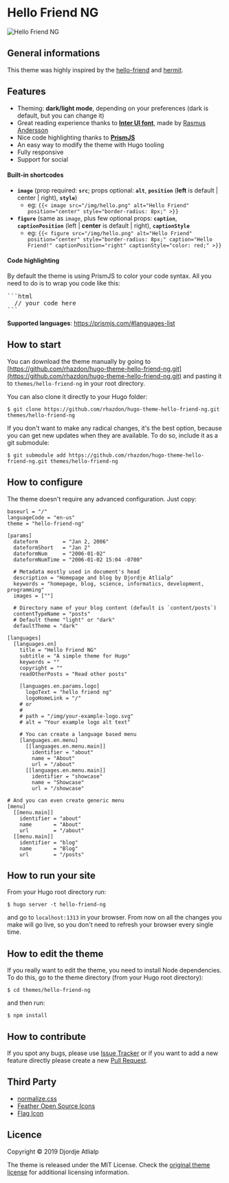 # Hello Friend NG

![Hello Friend NG](https://dsh.re/d27822)



## General informations

This theme was highly inspired by the [hello-friend](https://github.com/panr/hugo-theme-hello-friend) and [hermit](https://github.com/Track3/hermit).


## Features

- Theming: **dark/light mode**, depending on your preferences (dark is default, but you can change it)
- Great reading experience thanks to [**Inter UI font**](https://rsms.me/inter/), made by [Rasmus Andersson](https://rsms.me/about/)
- Nice code highlighting thanks to [**PrismJS**](https://prismjs.com)
- An easy way to modify the theme with Hugo tooling
- Fully responsive
- Support for social

#### Built-in shortcodes

- **`image`** (prop required: **`src`**; props optional: **`alt`**, **`position`** (**left** is default | center | right), **`style`**)
  - eg: `{{< image src="/img/hello.png" alt="Hello Friend" position="center" style="border-radius: 8px;" >}}`
- **`figure`** (same as `image`, plus few optional props: **`caption`**, **`captionPosition`** (left | **center** is default | right), **`captionStyle`**
  - eg: `{{< figure src="/img/hello.png" alt="Hello Friend" position="center" style="border-radius: 8px;" caption="Hello Friend!" captionPosition="right" captionStyle="color: red;" >}}`

#### Code highlighting

By default the theme is using PrismJS to color your code syntax. All you need to do is to wrap you code like this:

<pre>
```html
  // your code here
```
</pre>

**Supported languages**: https://prismjs.com/#languages-list

## How to start

You can download the theme manually by going to [https://github.com/rhazdon/hugo-theme-hello-friend-ng.git](https://github.com/rhazdon/hugo-theme-hello-friend-ng.git) and pasting it to `themes/hello-friend-ng` in your root directory.

You can also clone it directly to your Hugo folder:

```
$ git clone https://github.com/rhazdon/hugo-theme-hello-friend-ng.git themes/hello-friend-ng
```

If you don't want to make any radical changes, it's the best option, because you can get new updates when they are available. To do so, include it as a git submodule:

```
$ git submodule add https://github.com/rhazdon/hugo-theme-hello-friend-ng.git themes/hello-friend-ng
```

## How to configure

The theme doesn't require any advanced configuration. Just copy:

```
baseurl = "/"
languageCode = "en-us"
theme = "hello-friend-ng"

[params]
  dateform        = "Jan 2, 2006"
  dateformShort   = "Jan 2"
  dateformNum     = "2006-01-02"
  dateformNumTime = "2006-01-02 15:04 -0700"

  # Metadata mostly used in document's head
  description = "Homepage and blog by Djordje Atlialp"
  keywords = "homepage, blog, science, informatics, development, programming"
  images = [""]

  # Directory name of your blog content (default is `content/posts`)
  contentTypeName = "posts"
  # Default theme "light" or "dark"
  defaultTheme = "dark"

[languages]
  [languages.en]
    title = "Hello Friend NG"
    subtitle = "A simple theme for Hugo"
    keywords = ""
    copyright = ""
    readOtherPosts = "Read other posts"

    [languages.en.params.logo]
      logoText = "hello friend ng"
      logoHomeLink = "/"
    # or
    #
    # path = "/img/your-example-logo.svg"
    # alt = "Your example logo alt text"

	# You can create a language based menu
    [languages.en.menu]
      [[languages.en.menu.main]]
        identifier = "about"
        name = "About"
        url = "/about"
      [[languages.en.menu.main]]
        identifier = "showcase"
        name = "Showcase"
        url = "/showcase"

# And you can even create generic menu
[menu]
  [[menu.main]]
    identifier = "about"
    name       = "About"
    url        = "/about"
  [[menu.main]]
    identifier = "blog"
    name       = "Blog"
    url        = "/posts"
```


## How to run your site

From your Hugo root directory run:

```
$ hugo server -t hello-friend-ng
```

and go to `localhost:1313` in your browser. From now on all the changes you make will go live, so you don't need to refresh your browser every single time.


## How to edit the theme

If you really want to edit the theme, you need to install Node dependencies. To do this, go to the theme directory (from your Hugo root directory):

```
$ cd themes/hello-friend-ng
```

and then run:

```
$ npm install
```


## How to contribute

If you spot any bugs, please use [Issue Tracker](https://github.com/rhazdon/hugo-theme-hello-friend-ng/issues) or if you want to add a new feature directly please create a new [Pull Request](https://github.com/rhazdon/hugo-theme-hello-friend-ng/pulls).


## Third Party

  - [normalize.css](https://github.com/necolas/normalize.css)
  - [Feather Open Source Icons](https://github.com/feathericons/feather)
  - [Flag Icon](https://github.com/lipis/flag-icon-css)


## Licence

Copyright © 2019 Djordje Atlialp

The theme is released under the MIT License. Check the [original theme license](https://github.com/rhazdon/hugo-theme-hello-friend-ng/blob/master/LICENSE.md) for additional licensing information.
